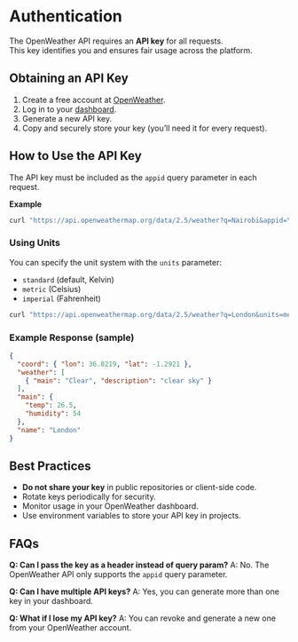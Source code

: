 # Authentication

The OpenWeather API requires an **API key** for all requests.  
This key identifies you and ensures fair usage across the platform.

## Obtaining an API Key
1. Create a free account at [OpenWeather](https://home.openweathermap.org/users/sign_up).
2. Log in to your [dashboard](https://home.openweathermap.org/api_keys).
3. Generate a new API key.
4. Copy and securely store your key (you’ll need it for every request).


##  How to Use the API Key

The API key must be included as the `appid` query parameter in each request.

**Example**
```bash
curl "https://api.openweathermap.org/data/2.5/weather?q=Nairobi&appid=YOUR_API_KEY"
````


### Using Units

You can specify the unit system with the `units` parameter:

* `standard` (default, Kelvin)
* `metric` (Celsius)
* `imperial` (Fahrenheit)

```bash
curl "https://api.openweathermap.org/data/2.5/weather?q=London&units=metric&appid=YOUR_API_KEY"
```


### Example Response (sample)

```json
{
  "coord": { "lon": 36.8219, "lat": -1.2921 },
  "weather": [
    { "main": "Clear", "description": "clear sky" }
  ],
  "main": {
    "temp": 26.5,
    "humidity": 54
  },
  "name": "London"
}
```

##  Best Practices

* **Do not share your key** in public repositories or client-side code.
* Rotate keys periodically for security.
* Monitor usage in your OpenWeather dashboard.
* Use environment variables to store your API key in projects.


##  FAQs

**Q: Can I pass the key as a header instead of query param?**
A: No. The OpenWeather API only supports the `appid` query parameter.

**Q: Can I have multiple API keys?**
A: Yes, you can generate more than one key in your dashboard.

**Q: What if I lose my API key?**
A: You can revoke and generate a new one from your OpenWeather account.

